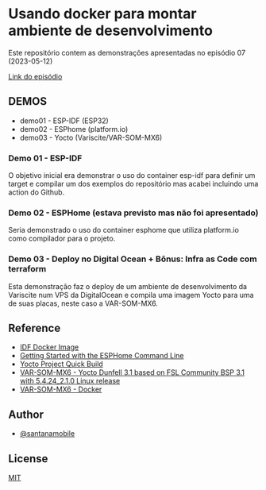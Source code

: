 # Usando docker para montar ambiente de desenvolvimento

Este repositório contem as demonstrações apresentadas no episódio 07 (2023-05-12)

[Link do episódio](https://www.youtube.com/live/4ZYx-0j3Dug)

## DEMOS

- demo01 - ESP-IDF (ESP32)
- demo02 - ESPhome (platform.io)
- demo03 - Yocto (Variscite/VAR-SOM-MX6)

### Demo 01 - ESP-IDF

O objetivo inicial era demonstrar o uso do container esp-idf para definir um target e compilar um dos exemplos do repositório mas acabei incluindo uma action do Github.

### Demo 02 - ESPHome (estava previsto mas não foi apresentado)

Seria demonstrado o uso do container esphome que utiliza platform.io como compilador para o projeto.

### Demo 03 - Deploy no Digital Ocean + Bônus: Infra as Code com terraform

Esta demonstração faz o deploy de um ambiente de desenvolvimento da Variscite num VPS da DigitalOcean e compila uma imagem Yocto para uma de suas placas, neste caso a VAR-SOM-MX6.

## Reference

- [IDF Docker Image](https://docs.espressif.com/projects/esp-idf/en/latest/esp32/api-guides/tools/idf-docker-image.html)
- [Getting Started with the ESPHome Command Line](https://esphome.io/guides/getting_started_command_line.html)
- [Yocto Project Quick Build](https://docs.yoctoproject.org/brief-yoctoprojectqs/index.html)
- [VAR-SOM-MX6 - Yocto Dunfell 3.1 based on FSL Community BSP 3.1 with 5.4.24_2.1.0 Linux release](https://variwiki.com/index.php?title=Yocto_Build_Release&release=RELEASE_DUNFELL_V1.1_VAR-SOM-MX6)
- [VAR-SOM-MX6 - Docker](https://variwiki.com/index.php?title=Docker_Guide&release=RELEASE_DUNFELL_V1.1_VAR-SOM-MX6)

## Author

- [@santanamobile](https://www.github.com/santanamobile)

## License

[MIT](https://choosealicense.com/licenses/mit/)

